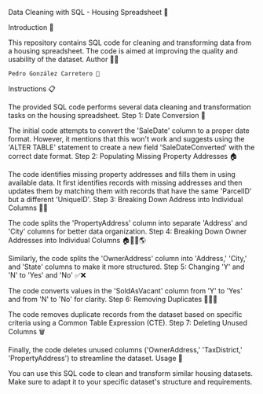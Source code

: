 Data Cleaning with SQL - Housing Spreadsheet 🏡


Introduction 📄

This repository contains SQL code for cleaning and transforming data from a housing spreadsheet. The code is aimed at improving the quality and usability of the dataset.
Author 👨‍💻

    Pedro González Carretero 📝

Instructions 📋

The provided SQL code performs several data cleaning and transformation tasks on the housing spreadsheet.
Step 1: Date Conversion 📅

The initial code attempts to convert the 'SaleDate' column to a proper date format. However, it mentions that this won't work and suggests using the 'ALTER TABLE' statement to create a new field 'SaleDateConverted' with the correct date format.
Step 2: Populating Missing Property Addresses 🏠

The code identifies missing property addresses and fills them in using available data. It first identifies records with missing addresses and then updates them by matching them with records that have the same 'ParcelID' but a different 'UniqueID'.
Step 3: Breaking Down Address into Individual Columns 🏢🌆

The code splits the 'PropertyAddress' column into separate 'Address' and 'City' columns for better data organization.
Step 4: Breaking Down Owner Addresses into Individual Columns 🏠👤🌆🌎

Similarly, the code splits the 'OwnerAddress' column into 'Address,' 'City,' and 'State' columns to make it more structured.
Step 5: Changing 'Y' and 'N' to 'Yes' and 'No' ✅❌

The code converts values in the 'SoldAsVacant' column from 'Y' to 'Yes' and from 'N' to 'No' for clarity.
Step 6: Removing Duplicates 🚫👯‍♀️

The code removes duplicate records from the dataset based on specific criteria using a Common Table Expression (CTE).
Step 7: Deleting Unused Columns 🗑️

Finally, the code deletes unused columns ('OwnerAddress,' 'TaxDistrict,' 'PropertyAddress') to streamline the dataset.
Usage 🚀

You can use this SQL code to clean and transform similar housing datasets. Make sure to adapt it to your specific dataset's structure and requirements.
